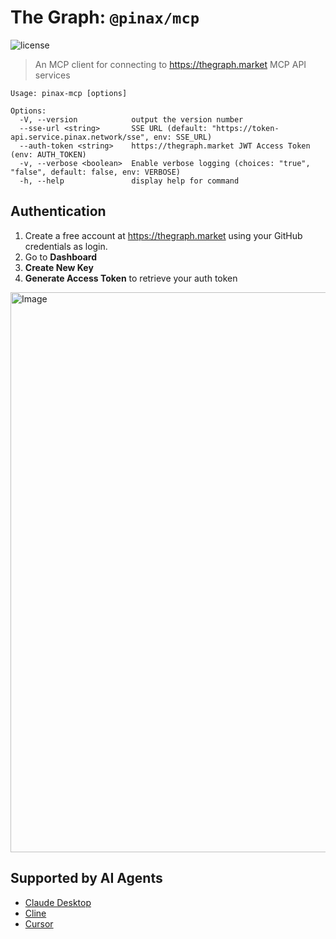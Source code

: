# The Graph: `@pinax/mcp`

![license](https://img.shields.io/github/license/pinax-network/pinax-mcp)

> An MCP client for connecting to https://thegraph.market MCP API services

```console
Usage: pinax-mcp [options]

Options:
  -V, --version            output the version number
  --sse-url <string>       SSE URL (default: "https://token-api.service.pinax.network/sse", env: SSE_URL)
  --auth-token <string>    https://thegraph.market JWT Access Token (env: AUTH_TOKEN)
  -v, --verbose <boolean>  Enable verbose logging (choices: "true", "false", default: false, env: VERBOSE)
  -h, --help               display help for command
```

## Authentication

1. Create a free account at https://thegraph.market using your GitHub credentials as login.
2. Go to **Dashboard**
3. **Create New Key**
4. **Generate Access Token** to retrieve your auth token

<img width="896" alt="Image" src="https://github.com/user-attachments/assets/43c0e662-5e30-4b7d-87a0-884d6105b6a3" />

## Supported by AI Agents

- [Claude Desktop](https://beta.docs.pinax.network/mcp/claude)
- [Cline](https://beta.docs.pinax.network/mcp/cline)
- [Cursor](https://beta.docs.pinax.network/mcp/cursor)

